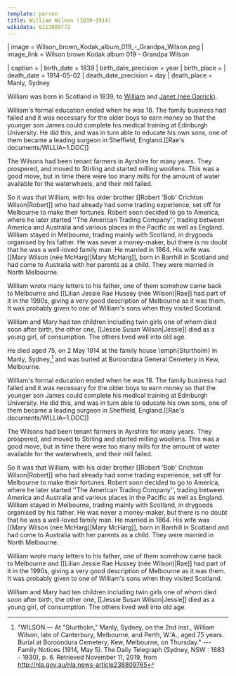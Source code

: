 ```yaml
---
template: person
title: William Wilson (1839–1914)
wikidata: Q113009772
---
```


 | image = Wilson_brown_Kodak_album_019_-_Grandpa_Wilson.png
 | image_link = Wilson brown Kodak album 019 - Grandpa Wilson

 | caption = <!-- Only displayed if there's an image -->
 | birth_date = 1839
 | birth_date_precision = year
 | birth_place = 
 | death_date = 1914-05-02
 | death_date_precision = day
 | death_place = Manly, Sydney

William was born in Scotland in 1839, to [William](./william-wilson-snr.html) and [Janet (née Garrick)](./janet-garrick.html).

William's formal education ended when he was 18.
The family business had failed and it was necessary for the older boys to earn money
so that the younger son James could complete his medical training at Edinburgh University.
He did this, and was in turn able to educate his own sons, one of them became a leading surgeon in Sheffield, England.<ref name=rae>[[Rae's documents/WILLIA~1.DOC]]</ref>

The Wilsons had been tenant farmers in Ayrshire for many years. They prospered, and moved to Stirling and started milling woollens. This was a good move, but in time there were too many mills for the amount of water available for the waterwheels, and their mill failed.<ref name=rae />

So it was that William, with his older brother [[Robert 'Bob' Crichton Wilson|Robert]]
who had already had some trading experience, set off for Melbourne to make their fortunes.
Robert soon decided to go to America, where he later started ''The American Trading Company'',
trading between America and Australia and various places in the Pacific as well as England.
William stayed in Melbourne, trading mainly with Scotland, in drygoods organised by his father.
He was never a money-maker, but there is no doubt that he was a well-loved family man. He married in 1864.
His wife was [[Mary Wilson (née McHarg)|Mary McHarg]], born in Barrhill in Scotland and had come
to Australia with her parents as a child. They were married in North Melbourne.<ref name=rae />

William wrote many letters to his father, one of them somehow came back to Melbourne and
[[Lilian Jessie Rae Hussey (née Wilson)|Rae]] had part of it in the 1990s, giving a very
good description of Melbourne as it was them. It was probably given to one of William's sons when they visited Scotland.<ref name=rae />

William and Mary had ten children including twin girls one of whom died soon after birth,
the other one, [[Jessie Susan Wilson|Jessie]] died as a young girl, of consumption. The others lived well into old age.<ref name=rae />

He died aged 75, on 2 May 1914 at the family house \emph{Sturtholm} in Manly, Sydney,[^DailyTelegraph1914]
and was buried at Boroondara General Cemetery in Kew, Melbourne.



William's formal education ended when he was 18. The family business had failed and it was necessary for the older boys to earn money so that the younger son James could complete his medical training at Edinburgh University. He did this, and was in turn able to educate his own sons, one of them became a leading surgeon in Sheffield, England.<ref name=rae>[[Rae's documents/WILLIA~1.DOC]]</ref>

The Wilsons had been tenant farmers in Ayrshire for many years. They prospered, and moved to Stirling and started milling woollens. This was a good move, but in time there were too many mills for the amount of water available for the waterwheels, and their mill failed.<ref name=rae />

So it was that William, with his older brother [[Robert 'Bob' Crichton Wilson|Robert]] who had already had some trading experience, set off for Melbourne to make their fortunes. Robert soon decided to go to America, where he later started ''The American Trading Company'', trading between America and Australia and various places in the Pacific as well as England. William stayed in Melbourne, trading mainly with Scotland, in drygoods organised by his father. He was never a money-maker, but there is no doubt that he was a well-loved family man. He married in 1864. His wife was [[Mary Wilson (née McHarg)|Mary McHarg]], born in Barrhill in Scotland and had come to Australia with her parents as a child. They were married in North Melbourne.<ref name=rae />

William wrote many letters to his father, one of them somehow came back to Melbourne and [[Lilian Jessie Rae Hussey (née Wilson)|Rae]] had part of it in the 1990s, giving a very good description of Melbourne as it was them. It was probably given to one of William's sons when they visited Scotland.<ref name=rae />

William and Mary had ten children including twin girls one of whom died soon after birth, the other one, [[Jessie Susan Wilson|Jessie]] died as a young girl, of consumption. The others lived well into old age.<ref name=rae />



[^DailyTelegraph1914]: "WILSON.— At "Sturtholm," Manly, Sydney, on the 2nd inst., William Wilson, late of Canterbury, Melbourne, and Perth,
W.'A., aged 75 years. Burial at Boroondura Cemetery, Kew, Melbourne, on Thursday."
--- Family Notices (1914, May 5). The Daily Telegraph (Sydney, NSW : 1883 - 1930), p. 6.
Retrieved November 11, 2019, from http://nla.gov.au/nla.news-article238809765

